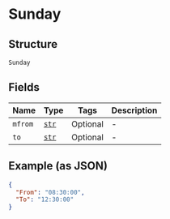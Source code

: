 
# Sunday

## Structure

`Sunday`

## Fields

| Name | Type | Tags | Description |
|  --- | --- | --- | --- |
| `mfrom` | [`str`](../../doc/models/string-enum.md) | Optional | - |
| `to` | [`str`](../../doc/models/string-enum.md) | Optional | - |

## Example (as JSON)

```json
{
  "From": "08:30:00",
  "To": "12:30:00"
}
```

